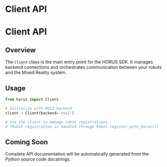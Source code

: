 # Client API

# Client API

## Overview

The `Client` class is the main entry point for the HORUS SDK. It manages backend connections and orchestrates communication between your robots and the Mixed Reality system.

## Usage

```python
from horus import Client

# Initialize with ROS2 backend
client = Client(backend='ros2')

# Use the client to manage robot registrations
# (Robot registration is handled through Robot.register_with_horus())
```

## Coming Soon

Complete API documentation will be automatically generated from the Python source code docstrings.
